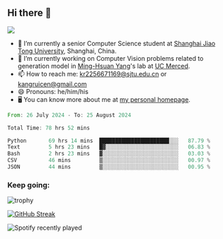 ## Hi there 👋

![](https://komarev.com/ghpvc/?username=Kr-Panghu)
- 🌱 I’m currently a senior Computer Science student at [Shanghai Jiao Tong University](https://www.sjtu.edu.cn), Shanghai, China.
- 🔭 I’m currently working on Computer Vision problems related to generation model in [Ming-Hsuan Yang](https://faculty.ucmerced.edu/mhyang/)'s lab at [UC Merced](https://www.ucmerced.edu/).
- 📫 How to reach me: kr2256671169@sjtu.edu.cn or kangruicen@gmail.com
- 😄 Pronouns: he/him/his
- 🖥️ You can know more about me at [my personal homepage](https://kr-panghu.github.io).

<!--START_SECTION:waka-->

```rust
From: 26 July 2024 - To: 25 August 2024

Total Time: 78 hrs 52 mins

Python       69 hrs 14 mins  ██████████████████████░░░   87.79 %
Text         5 hrs 23 mins   █▓░░░░░░░░░░░░░░░░░░░░░░░   06.83 %
Bash         2 hrs 23 mins   ▓░░░░░░░░░░░░░░░░░░░░░░░░   03.03 %
CSV          46 mins         ▒░░░░░░░░░░░░░░░░░░░░░░░░   00.97 %
JSON         44 mins         ▒░░░░░░░░░░░░░░░░░░░░░░░░   00.95 %
```

<!--END_SECTION:waka-->

<h3 align="left">Keep going:</h3>

![trophy](https://github-profile-trophy.vercel.app/?username=Kr-Panghu&theme=onedark&title=MultiLanguage,Stars,Followers,Repositories,Commits,Experience)

[![GitHub Streak](https://github-readme-streak-stats.herokuapp.com/?user=Kr-Panghu)](https://git.io/streak-stats)

![Spotify recently played](https://spotify-recently-played-readme.vercel.app/api?user=313cmgdfngjjlfotpedtywb7cpca)
